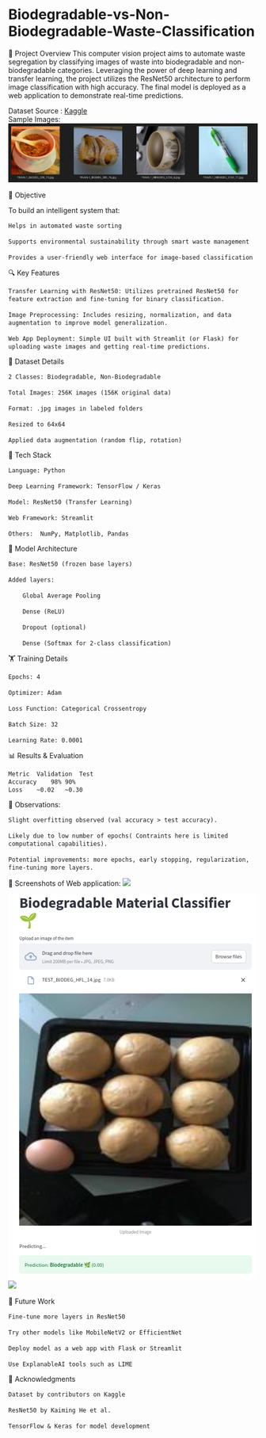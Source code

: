 # Biodegradable-vs-Non-Biodegradable-Waste-Classification

📌 Project Overview
This computer vision project aims to automate waste segregation by classifying images of waste into biodegradable and non-biodegradable categories. Leveraging the power of deep learning and transfer learning, the project utilizes the ResNet50 architecture to perform image classification with high accuracy. The final model is deployed as a web application to demonstrate real-time predictions.

Dataset Source : [Kaggle](https://www.kaggle.com/datasets/rayhanzamzamy/non-and-biodegradable-waste-dataset)<br>
Sample Images:
<img align="centre" alt="GIF" src="https://github.com/nivedi1925/Biodegradable-vs-Non-Biodegradable-Waste-Classification/blob/main/images/Screenshot%20from%202025-06-30%2000-03-53.png" />

🎯 Objective

To build an intelligent system that:

    Helps in automated waste sorting

    Supports environmental sustainability through smart waste management

    Provides a user-friendly web interface for image-based classification

    
🔍 Key Features

    Transfer Learning with ResNet50: Utilizes pretrained ResNet50 for feature extraction and fine-tuning for binary classification.

    Image Preprocessing: Includes resizing, normalization, and data augmentation to improve model generalization.

    Web App Deployment: Simple UI built with Streamlit (or Flask) for uploading waste images and getting real-time predictions.

📁 Dataset Details

    2 Classes: Biodegradable, Non-Biodegradable

    Total Images: 256K images (156K original data)

    Format: .jpg images in labeled folders

    Resized to 64x64

    Applied data augmentation (random flip, rotation)


🧰 Tech Stack

    Language: Python

    Deep Learning Framework: TensorFlow / Keras

    Model: ResNet50 (Transfer Learning)

    Web Framework: Streamlit 

    Others:  NumPy, Matplotlib, Pandas


🧠 Model Architecture

    Base: ResNet50 (frozen base layers)

    Added layers:

        Global Average Pooling

        Dense (ReLU)

        Dropout (optional)

        Dense (Softmax for 2-class classification)
        
🏋️ Training Details

    Epochs: 4

    Optimizer: Adam

    Loss Function: Categorical Crossentropy

    Batch Size: 32

    Learning Rate: 0.0001

📊 Results & Evaluation

    Metric	Validation	Test
    Accuracy	98%	90%
    Loss	~0.02	~0.30


🔎  Observations:

    Slight overfitting observed (val accuracy > test accuracy).

    Likely due to low number of epochs( Contraints here is limited computational capabilities).

    Potential improvements: more epochs, early stopping, regularization, fine-tuning more layers.

🎥 Screenshots of Web application:
![](images/ezgif.com-video-to-gif-converter(1).gif)

![](images/bio1.png) 
![](images/images/bio2.png)





🧩 Future Work

    Fine-tune more layers in ResNet50

    Try other models like MobileNetV2 or EfficientNet

    Deploy model as a web app with Flask or Streamlit

    Use ExplanableAI tools such as LIME

🤝 Acknowledgments

    Dataset by contributors on Kaggle

    ResNet50 by Kaiming He et al.

    TensorFlow & Keras for model development

